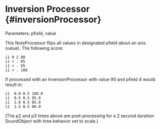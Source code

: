 Inversion Processor {#inversionProcessor}
===================

Parameters: pfield, value

This NoteProcessor flips all values in designated pfield about an axis
(value). The following score:

    i1 0 2 80
    i1 + . 85
    i1 + . 95
    i1 + . 100

If processed with an InversionProcessor with value 90 and pfield 4 would
result in:

    i1  0.0 0.5 100.0
    i1  0.5 0.5 95.0
    i1  1.0 0.5 85.0
    i1  1.5 0.5 80.0    

(The p2 and p3 times above are post-processing for a 2 second duration
SoundObject with time behavior set to scale.)
